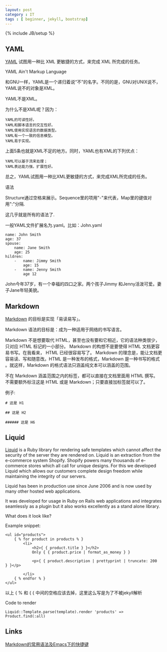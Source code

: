 ```yaml
---
layout: post
category : IT
tags : [ beginner, jekyll, bootstrap]
---
```

{% include JB/setup %}

## YAML

[YAML](http://www.ibm.com/developerworks/cn/xml/x-cn-yamlintro/) 试图用一种比 XML 更敏捷的方式，来完成 XML 所完成的任务。

YAML Ain't Markup Language

和GNU一样，YAML是一个递归着说“不”的名字。不同的是，GNU对UNIX说不，YAML说不的对象是XML。

YAML不是XML。

 
为什么不是XML呢？因为：

    YAML的可读性好。
    YAML和脚本语言的交互性好。
    YAML使用实现语言的数据类型。
    YAML有一个一致的信息模型。
    YAML易于实现。
    
上面5条也就是XML不足的地方。同时，YAML也有XML的下列优点：

    YAML可以基于流来处理；
    YAML表达能力强，扩展性好。
    
总之，YAML试图用一种比XML更敏捷的方式，来完成XML所完成的任务。

语法

Structure通过空格来展示。Sequence里的项用"-"来代表，Map里的键值对用":"分隔.

这几乎就是所有的语法了.


一般YAML文件扩展名为.yaml。比如：John.yaml

    name: John Smith
    age: 37
    spouse:
        name: Jane Smith
        age: 25
    hildren:
        -   name: Jimmy Smith
            age: 15
        -   name: Jenny Smith
            age 12
        
John今年37岁，有一个幸福的四口之家。两个孩子Jimmy 和Jenny活泼可爱。妻子Jane年轻美貌。

## Markdown

[Markdown](http://wowubuntu.com/markdown/) 的目标是实现「易读易写」。

Markdown 语法的目标是：成为一种适用于网络的书写语言。

Markdown 不是想要取代 HTML，甚至也没有要和它相近，它的语法种类很少，只对应 HTML 标记的一小部分。
Markdown 的构想不是要使得 HTML 文档更容易书写。在我看来， HTML 已经很容易写了。
Markdown 的理念是，能让文档更容易读、写和随意改。HTML 是一种发布的格式，Markdown 是一种书写的格式
。就这样，Markdown 的格式语法只涵盖纯文本可以涵盖的范围。

不在 Markdown 涵盖范围之内的标签，都可以直接在文档里面用 HTML 撰写。
不需要额外标注这是 HTML 或是 Markdown；只要直接加标签就可以了。

例子:

    # 这是 H1

    ## 这是 H2

    ###### 这是 H6


## Liquid

[Liquid](http://liquidmarkup.org/) is a Ruby library for rendering safe templates which cannot affect the security of the server they are rendered on.
Liquid is an extraction from the e-commerce system Shopify. Shopify powers many thousands of e-commerce stores which all call for unique designs. For this we developed Liquid which allows our customers complete design freedom while maintaining the integrity of our servers.

Liquid has been in production use since June 2006 and is now used by many other hosted web applications.

It was developed for usage in Ruby on Rails web applications and integrates seamlessly as a plugin but it also works excellently as a stand alone library.

What does it look like?

Example snippet:

    <ul id="products">
        { % for product in products % }
            <li>
                <h2>{ { product.title } }</h2>
                Only { { product.price | format_as_money } }
                
                <p>{ { product.description | prettyprint | truncate: 200  } }</p>
                
            </li>
        { % endfor % }
    </ul>

以上 { % 和 { { 中间的空格应该去掉，这里这么写是为了不被jekyll解析

Code to render

    Liquid::Template.parse(template).render 'products' => Product.find(:all)
    
## Links
[Markdown的常用语法及Emacs下的快捷键](http://hawstein.com/posts/markdown-syntax.html)

